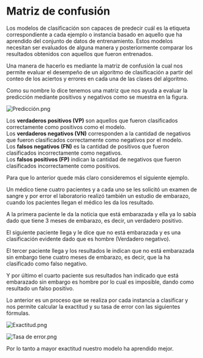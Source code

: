 # Matriz de confusión

Los modelos de clasificación son capaces de predecir cuál es la etiqueta correspondiente a cada ejemplo o instancia basado en aquello que ha aprendido del conjunto de datos de entrenamiento. Estos modelos necesitan ser evaluados de alguna manera y posteriormente comparar los resultados obtenidos con aquellos que fueron entrenados.

Una manera de hacerlo es mediante la matriz de confusión la cual nos permite evaluar el desempeño de un algoritmo de clasificación a partir del conteo de los aciertos y errores en cada una de las clases del algoritmo.

Como su nombre lo dice tenemos una matriz que nos ayuda a evaluar la predicción mediante positivos y negativos como se muestra en la figura.

![Predicción.png](https://static.platzi.com/media/user_upload/Prediccio%CC%81n-e3df59fc-ba05-4fa3-a8a7-f75289d3cd31.jpg)

Los **verdaderos positivos (VP)** son aquellos que fueron clasificados correctamente como positivos como el modelo.  
Los **verdaderos negativos (VN)** corresponden a la cantidad de negativos que fueron clasificados correctamente como negativos por el modelo.  
Los **falsos negativos (FN)** es la cantidad de positivos que fueron clasificados incorrectamente como negativos.  
Los **falsos positivos (FP)** indican la cantidad de negativos que fueron clasificados incorrectamente como positivos.

Para que lo anterior quede más claro consideremos el siguiente ejemplo.

Un médico tiene cuatro pacientes y a cada uno se les solicitó un examen de sangre y por error el laboratorio realizó también un estudio de embarazo, cuando los pacientes llegan el médico les da los resultado.

A la primera paciente le da la noticia que está embarazada y ella ya lo sabía dado que tiene 3 meses de embarazo, es decir, un verdadero positivo.

El siguiente paciente llega y le dice que no está embarazada y es una clasificación evidente dado que es hombre (Verdadero negativo).

El tercer paciente llega y los resultados le indican que no está embarazada sin embargo tiene cuatro meses de embarazo, es decir, que la ha clasificado como falso negativo.

Y por último el cuarto paciente sus resultados han indicado que está embarazado sin embargo es hombre por lo cual es imposible, dando como resultado un falso positivo.

Lo anterior es un proceso que se realiza por cada instancia a clasificar y nos permite calcular la exactitud y su tasa de error con las siguientes fórmulas.

![Exactitud.png](https://static.platzi.com/media/user_upload/Exactitud-eae19c8b-1b7a-43e9-8c30-e3038ba8e515.jpg)

![Tasa de error.png](https://static.platzi.com/media/user_upload/Tasa%20de%20error-af5b74e8-c155-4fc1-9102-491556bdcce9.jpg)

Por lo tanto a mayor exactitud nuestro modelo ha aprendido mejor.